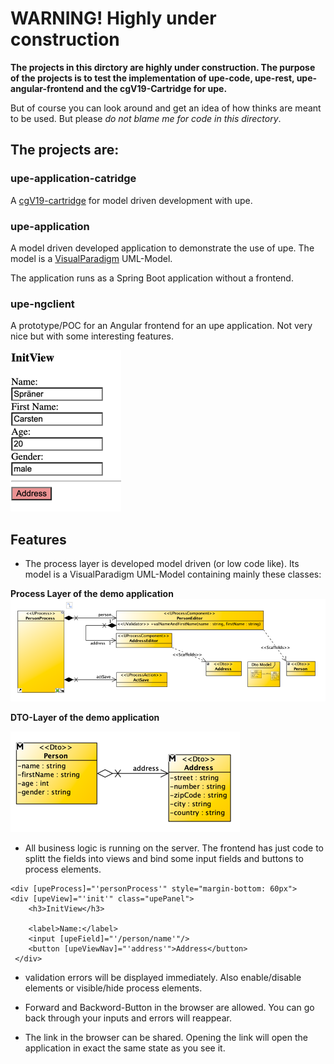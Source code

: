 # WARNING! Highly under construction

__The projects in this dirctory are highly under 
construction. The purpose of the projects is
to test the implementation of upe-code, upe-rest,
upe-angular-frontend and the cgV19-Cartridge for 
upe.__

But of course you can look around and get an idea
of how thinks are meant to be used. But please _do 
not blame me for code in this directory_.

## The projects are:

### upe-application-catridge
A [cgV19-cartridge](https://github.com/carstenSpraener/cgV19) for model driven development with
upe.

### upe-application
A model driven developed application to demonstrate
the use of upe. The model is a [VisualParadigm](https://www.visual-paradigm.com/download/community.jsp) 
UML-Model.

The application runs as a Spring Boot application 
without a frontend.

### upe-ngclient
A prototype/POC for an Angular frontend for an
upe application. Not very nice but with some 
interesting features.

![img_2.png](images/img_2.png)

## Features

* The process layer is developed model driven (or low code like). Its 
model is a VisualParadigm UML-Model containing mainly these classes:

__Process Layer of the demo application__
![Process Layer of the demo application](images/img.png) 

__DTO-Layer of the demo application__

![DTO-Layer of the process application](images/img_1.png)

* All business logic is running on the server. The
frontend has  just code to splitt the fields into
views and bind some input fields and buttons to
process elements.

```hmtl
<div [upeProcess]="'personProcess'" style="margin-bottom: 60px">
<div [upeView]="'init'" class="upePanel">
    <h3>InitView</h3>

    <label>Name:</label>
    <input [upeField]="'/person/name'"/>
    <button [upeViewNav]="'address'">Address</button>
 </div>

```
* validation errors will be displayed immediately. Also enable/disable elements or
visible/hide process elements.

* Forward and Backword-Button in the browser are 
allowed. You can go back through your inputs and
errors will reappear.

* The link in the browser can be shared. Opening the
link will open the application in exact the same state
as you see it.

